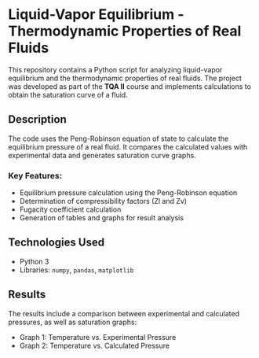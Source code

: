 # Liquid-Vapor Equilibrium - Thermodynamic Properties of Real Fluids

This repository contains a Python script for analyzing liquid-vapor equilibrium and the thermodynamic properties of real fluids. The project was developed as part of the **TQA II** course and implements calculations to obtain the saturation curve of a fluid.

## Description
The code uses the Peng-Robinson equation of state to calculate the equilibrium pressure of a real fluid. It compares the calculated values with experimental data and generates saturation curve graphs.

### Key Features:
- Equilibrium pressure calculation using the Peng-Robinson equation
- Determination of compressibility factors (Zl and Zv)
- Fugacity coefficient calculation
- Generation of tables and graphs for result analysis

## Technologies Used
- Python 3
- Libraries: `numpy`, `pandas`, `matplotlib`

## Results
The results include a comparison between experimental and calculated pressures, as well as saturation graphs:

- Graph 1: Temperature vs. Experimental Pressure
- Graph 2: Temperature vs. Calculated Pressure
